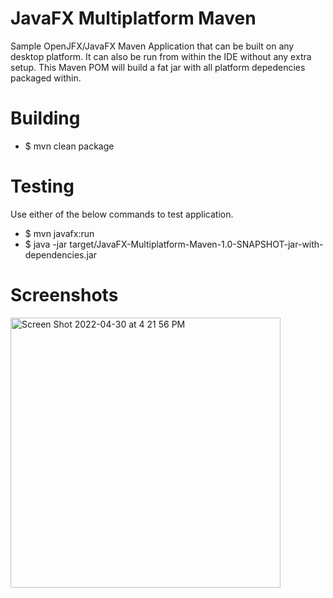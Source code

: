 # JavaFX Multiplatform Maven
Sample OpenJFX/JavaFX Maven Application that can be built on any desktop platform. It can also be run from within the IDE without any extra setup. This Maven POM will build a fat jar with all platform depedencies packaged within.

# Building
- $ mvn clean package

# Testing
Use either of the below commands to test application.
- $ mvn javafx:run
- $ java -jar target/JavaFX-Multiplatform-Maven-1.0-SNAPSHOT-jar-with-dependencies.jar

# Screenshots
<img width="432" alt="Screen Shot 2022-04-30 at 4 21 56 PM" src="https://user-images.githubusercontent.com/5247778/166121423-4af4d32f-7a01-43fe-b82c-00dbce5e73ee.png">
